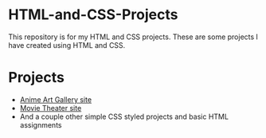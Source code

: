 # HTML-and-CSS-Projects
This repository is for my HTML and CSS projects.
These are some projects I have created using HTML and CSS.
# Projects
<ul>
  <li><a href="/Project/index.html">Anime Art Gallery site</a></li>
  <li><a href="/Bootstrap4_project/project.html">Movie Theater site</a></li>
  <li>And a couple other simple CSS styled projects and basic HTML assignments</li>
  
</ul>
